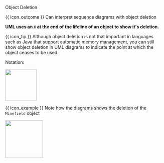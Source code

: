 <span id="title">Object Deletion</span>

<span id="prereqs"></span>

<span id="outcomes">{{ icon_outcome }} Can interpret sequence diagrams with object deletion</span>

<div id="body">

**UML uses an `X` at the end of the lifeline of an object to show it's deletion.**

<box>

{{ icon_tip }} Although object deletion is not that important in languages such as Java that support automatic memory management, you can still show object deletion in UML diagrams to indicate the point at which the object ceases to be used.

</box>

Notation:

<img src="{{baseUrl}}/uml/sequenceDiagrams/objectDeletion/images/notation.png" height="100" />
<p/>

<box>

{{ icon_example }} Note how the diagrams shows the deletion of the `Minefield` object

<img src="{{baseUrl}}/uml/sequenceDiagrams/objectDeletion/images/logicMinefield.png" height="120" />
<p/>

</box>

</div>

<div id="extras">
</div>